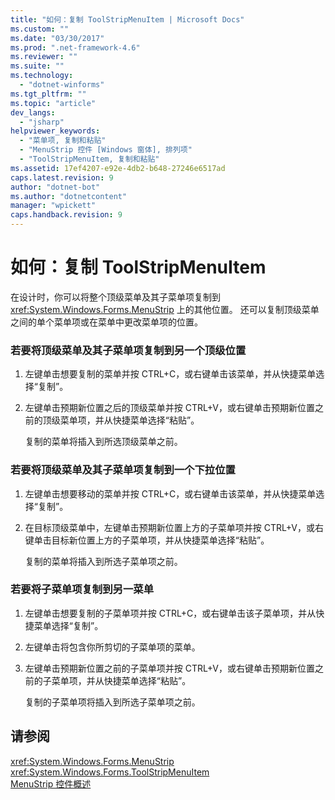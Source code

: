```yaml
---
title: "如何：复制 ToolStripMenuItem | Microsoft Docs"
ms.custom: ""
ms.date: "03/30/2017"
ms.prod: ".net-framework-4.6"
ms.reviewer: ""
ms.suite: ""
ms.technology: 
  - "dotnet-winforms"
ms.tgt_pltfrm: ""
ms.topic: "article"
dev_langs: 
  - "jsharp"
helpviewer_keywords: 
  - "菜单项, 复制和粘贴"
  - "MenuStrip 控件 [Windows 窗体], 排列项"
  - "ToolStripMenuItem, 复制和粘贴"
ms.assetid: 17ef4207-e92e-4db2-b648-27246e6517ad
caps.latest.revision: 9
author: "dotnet-bot"
ms.author: "dotnetcontent"
manager: "wpickett"
caps.handback.revision: 9
---
```

# 如何：复制 ToolStripMenuItem
在设计时，你可以将整个顶级菜单及其子菜单项复制到 <xref:System.Windows.Forms.MenuStrip> 上的其他位置。 还可以复制顶级菜单之间的单个菜单项或在菜单中更改菜单项的位置。  
  
### 若要将顶级菜单及其子菜单项复制到另一个顶级位置  
  
1.  左键单击想要复制的菜单并按 CTRL\+C，或右键单击该菜单，并从快捷菜单选择“复制”。  
  
2.  左键单击预期新位置之后的顶级菜单并按 CTRL\+V，或右键单击预期新位置之前的顶级菜单项，并从快捷菜单选择“粘贴”。  
  
     复制的菜单将插入到所选顶级菜单之前。  
  
### 若要将顶级菜单及其子菜单项复制到一个下拉位置  
  
1.  左键单击想要移动的菜单并按 CTRL\+C，或右键单击该菜单，并从快捷菜单选择“复制”。  
  
2.  在目标顶级菜单中，左键单击预期新位置上方的子菜单项并按 CTRL\+V，或右键单击目标新位置上方的子菜单项，并从快捷菜单选择“粘贴”。  
  
     复制的菜单将插入到所选子菜单项之前。  
  
### 若要将子菜单项复制到另一菜单  
  
1.  左键单击想要复制的子菜单项并按 CTRL\+C，或右键单击该子菜单项，并从快捷菜单选择“复制”。  
  
2.  左键单击将包含你所剪切的子菜单项的菜单。  
  
3.  左键单击预期新位置之前的子菜单项并按 CTRL\+V，或右键单击预期新位置之前的子菜单项，并从快捷菜单选择“粘贴”。  
  
     复制的子菜单项将插入到所选子菜单项之前。  
  
## 请参阅  
 <xref:System.Windows.Forms.MenuStrip>   
 <xref:System.Windows.Forms.ToolStripMenuItem>   
 [MenuStrip 控件概述](../../../../docs/framework/winforms/controls/menustrip-control-overview-windows-forms.md)